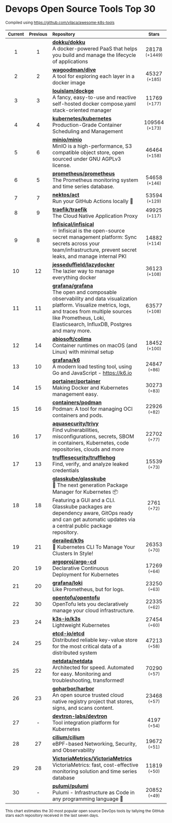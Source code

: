 # Devops Open Source Tools Top 30
<sup>Compiled using https://github.com/vilaca/awesome-k8s-tools</sup>
<div align="center">

|<sub>Current</sub>|<sub>Previous</sub>|<sub>Repository</sub>|<sub>Stars</sub>|
|:---:|:---:|:---|:---:|
|1|1|[**dokku/dokku**](https://github.com/dokku/dokku)<br/>A docker-powered PaaS that helps you build and manage the lifecycle of applications|28178 <sup>(+1449)</sup>|
|2|2|[**wagoodman/dive**](https://github.com/wagoodman/dive)<br/>A tool for exploring each layer in a docker image|45327 <sup>(+185)</sup>|
|3|3|[**louislam/dockge**](https://github.com/louislam/dockge)<br/>A fancy, easy-to-use and reactive self-hosted docker compose.yaml stack-oriented manager|11769 <sup>(+177)</sup>|
|4|4|[**kubernetes/kubernetes**](https://github.com/kubernetes/kubernetes)<br/>Production-Grade Container Scheduling and Management|109564 <sup>(+173)</sup>|
|5|6|[**minio/minio**](https://github.com/minio/minio)<br/>MinIO is a high-performance, S3 compatible object store, open sourced under GNU AGPLv3 license.|46464 <sup>(+158)</sup>|
|6|5|[**prometheus/prometheus**](https://github.com/prometheus/prometheus)<br/>The Prometheus monitoring system and time series database.|54658 <sup>(+146)</sup>|
|7|7|[**nektos/act**](https://github.com/nektos/act)<br/>Run your GitHub Actions locally 🚀|53594 <sup>(+129)</sup>|
|8|9|[**traefik/traefik**](https://github.com/traefik/traefik)<br/>The Cloud Native Application Proxy|49925 <sup>(+117)</sup>|
|9|8|[**Infisical/infisical**](https://github.com/Infisical/infisical)<br/>♾ Infisical is the open-source secret management platform: Sync secrets across your team/infrastructure, prevent secret leaks, and manage internal PKI|14882 <sup>(+114)</sup>|
|10|12|[**jesseduffield/lazydocker**](https://github.com/jesseduffield/lazydocker)<br/>The lazier way to manage everything docker|36123 <sup>(+108)</sup>|
|11|11|[**grafana/grafana**](https://github.com/grafana/grafana)<br/>The open and composable observability and data visualization platform. Visualize metrics, logs, and traces from multiple sources like Prometheus, Loki, Elasticsearch, InfluxDB, Postgres and many more. |63577 <sup>(+108)</sup>|
|12|14|[**abiosoft/colima**](https://github.com/abiosoft/colima)<br/>Container runtimes on macOS (and Linux) with minimal setup|18452 <sup>(+100)</sup>|
|13|10|[**grafana/k6**](https://github.com/grafana/k6)<br/>A modern load testing tool, using Go and JavaScript - https://k6.io|24847 <sup>(+86)</sup>|
|14|15|[**portainer/portainer**](https://github.com/portainer/portainer)<br/>Making Docker and Kubernetes management easy.|30273 <sup>(+83)</sup>|
|15|16|[**containers/podman**](https://github.com/containers/podman)<br/>Podman: A tool for managing OCI containers and pods.|22926 <sup>(+82)</sup>|
|16|17|[**aquasecurity/trivy**](https://github.com/aquasecurity/trivy)<br/>Find vulnerabilities, misconfigurations, secrets, SBOM in containers, Kubernetes, code repositories, clouds and more|22702 <sup>(+77)</sup>|
|17|13|[**trufflesecurity/trufflehog**](https://github.com/trufflesecurity/trufflehog)<br/>Find, verify, and analyze leaked credentials|15539 <sup>(+73)</sup>|
|18|18|[**glasskube/glasskube**](https://github.com/glasskube/glasskube)<br/>🧊 The next generation Package Manager for Kubernetes 📦 Featuring a GUI and a CLI. Glasskube packages are dependency aware, GitOps ready and can get automatic updates via a central public package repository.|2761 <sup>(+72)</sup>|
|19|21|[**derailed/k9s**](https://github.com/derailed/k9s)<br/>🐶 Kubernetes CLI To Manage Your Clusters In Style!|26353 <sup>(+70)</sup>|
|20|19|[**argoproj/argo-cd**](https://github.com/argoproj/argo-cd)<br/>Declarative Continuous Deployment for Kubernetes|17269 <sup>(+64)</sup>|
|21|20|[**grafana/loki**](https://github.com/grafana/loki)<br/>Like Prometheus, but for logs.|23250 <sup>(+63)</sup>|
|22|30|[**opentofu/opentofu**](https://github.com/opentofu/opentofu)<br/>OpenTofu lets you declaratively manage your cloud infrastructure.|22335 <sup>(+62)</sup>|
|23|24|[**k3s-io/k3s**](https://github.com/k3s-io/k3s)<br/>Lightweight Kubernetes|27454 <sup>(+60)</sup>|
|24|25|[**etcd-io/etcd**](https://github.com/etcd-io/etcd)<br/>Distributed reliable key-value store for the most critical data of a distributed system|47213 <sup>(+58)</sup>|
|25|22|[**netdata/netdata**](https://github.com/netdata/netdata)<br/>Architected for speed. Automated for easy. Monitoring and troubleshooting, transformed!|70290 <sup>(+57)</sup>|
|26|23|[**goharbor/harbor**](https://github.com/goharbor/harbor)<br/>An open source trusted cloud native registry project that stores, signs, and scans content.|23468 <sup>(+57)</sup>|
|27|-|[**devtron-labs/devtron**](https://github.com/devtron-labs/devtron)<br/>Tool integration platform for Kubernetes|4197 <sup>(+54)</sup>|
|28|27|[**cilium/cilium**](https://github.com/cilium/cilium)<br/>eBPF-based Networking, Security, and Observability|19672 <sup>(+51)</sup>|
|29|28|[**VictoriaMetrics/VictoriaMetrics**](https://github.com/VictoriaMetrics/VictoriaMetrics)<br/>VictoriaMetrics: fast, cost-effective monitoring solution and time series database|11819 <sup>(+50)</sup>|
|30|-|[**pulumi/pulumi**](https://github.com/pulumi/pulumi)<br/>Pulumi - Infrastructure as Code in any programming language 🚀|20852 <sup>(+49)</sup>|


</div>

<sub>This chart estimates the 30 most popular open source DevOps tools by tallying the GitHub stars each repository received in the last seven days.</sub>
